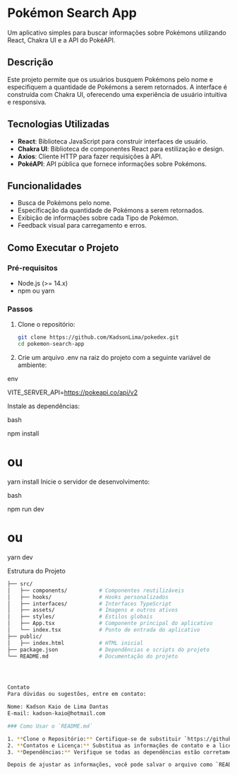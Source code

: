 # Pokémon Search App

Um aplicativo simples para buscar informações sobre Pokémons utilizando React, Chakra UI e a API do PokéAPI.

## Descrição

Este projeto permite que os usuários busquem Pokémons pelo nome e especifiquem a quantidade de Pokémons a serem retornados. A interface é construída com Chakra UI, oferecendo uma experiência de usuário intuitiva e responsiva.

## Tecnologias Utilizadas

- **React**: Biblioteca JavaScript para construir interfaces de usuário.
- **Chakra UI**: Biblioteca de componentes React para estilização e design.
- **Axios**: Cliente HTTP para fazer requisições à API.
- **PokéAPI**: API pública que fornece informações sobre Pokémons.

## Funcionalidades

- Busca de Pokémons pelo nome.
- Especificação da quantidade de Pokémons a serem retornados.
- Exibição de informações sobre cada Tipo de Pokémon.
- Feedback visual para carregamento e erros.

## Como Executar o Projeto

### Pré-requisitos

- Node.js (>= 14.x)
- npm ou yarn

### Passos

1. Clone o repositório:

   ```bash
   git clone https://github.com/KadsonLima/pokedex.git
   cd pokemon-search-app

2. Crie um arquivo .env na raiz do projeto com a seguinte variável de ambiente:

env

VITE_SERVER_API=https://pokeapi.co/api/v2


Instale as dependências:

bash

npm install
# ou
yarn install
Inicie o servidor de desenvolvimento:

bash

npm run dev
# ou
yarn dev

Estrutura do Projeto


  ```bash
  ├── src/
  │   ├── components/          # Componentes reutilizáveis
  │   ├── hooks/               # Hooks personalizados
  │   ├── interfaces/          # Interfaces TypeScript
  │   ├── assets/              # Imagens e outros ativos
  │   ├── styles/              # Estilos globais
  │   ├── App.tsx              # Componente principal do aplicativo
  │   └── index.tsx            # Ponto de entrada do aplicativo
  ├── public/
  │   ├── index.html           # HTML inicial
  ├── package.json             # Dependências e scripts do projeto
  └── README.md                # Documentação do projeto




Contato
Para dúvidas ou sugestões, entre em contato:

Nome: Kadson Kaio de Lima Dantas
E-mail: kadson-kaio@hotmail.com

### Como Usar o `README.md`

1. **Clone o Repositório:** Certifique-se de substituir `https://github.com/KadsonLima/pokedex.git` pelo URL real do seu repositório no GitHub.
2. **Contatos e Licença:** Substitua as informações de contato e a licença conforme necessário.
3. **Dependências:** Verifique se todas as dependências estão corretamente listadas no seu `package.json`.

Depois de ajustar as informações, você pode salvar o arquivo como `README.md` na raiz do seu pr